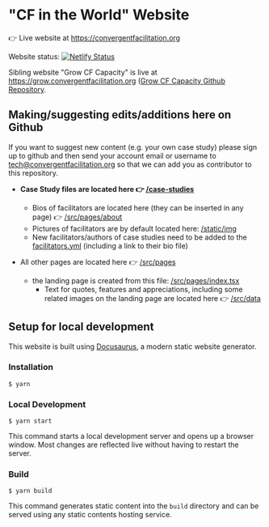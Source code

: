 # "CF in the World" Website

:point_right: Live website at https://convergentfacilitation.org

Website status: [![Netlify Status](https://api.netlify.com/api/v1/badges/58a260b6-451e-425f-a42f-a08951756413/deploy-status)](https://app.netlify.com/sites/convergentfacilitation/deploys)

Sibling website "Grow CF Capacity" is live at https://grow.convergentfacilitation.org ([Grow CF Capacity Github Repository](https://github.com/Convergent-Facilitation/cf-website-learning-community).

## Making/suggesting edits/additions here on Github

If you want to suggest new content (e.g. your own case study) please sign up to github and then send your account email or username to tech@convergentfacilitation.org so that we can add you as contributor to this repository.

- **Case Study files are located here :point_right: [/case-studies](https://github.com/Convergent-Facilitation/convergentfacilitation.org/tree/main/case-studies)**
  - Bios of facilitators are located here (they can be inserted in any page) :point_right: [/src/pages/about](https://github.com/Convergent-Facilitation/convergentfacilitation.org/tree/main/src/pages/about)
  - Pictures of facilitators are by default located here: [/static/img](https://github.com/Convergent-Facilitation/convergentfacilitation.org/tree/main/static/img)
  - New facilitators/authors of case studies need to be added to the [facilitators.yml](https://github.com/Convergent-Facilitation/convergentfacilitation.org/blob/main/facilitators.yml) (including a link to their bio file)

- All other pages are located here :point_right: [/src/pages](https://github.com/Convergent-Facilitation/convergentfacilitation.org/tree/main/src/pages)
  - the landing page is created from this file: [/src/pages/index.tsx](https://github.com/Convergent-Facilitation/convergentfacilitation.org/blob/main/src/pages/index.tsx)
    - Text for quotes, features and appreciations, including some related images on the landing page are located here :point_right: [/src/data](https://github.com/Convergent-Facilitation/convergentfacilitation.org/tree/main/src/data)


## Setup for local development
This website is built using [Docusaurus](https://docusaurus.io/), a modern static website generator.

### Installation

```
$ yarn
```

### Local Development

```
$ yarn start
```

This command starts a local development server and opens up a browser window. Most changes are reflected live without having to restart the server.

### Build

```
$ yarn build
```


This command generates static content into the `build` directory and can be served using any static contents hosting service.

